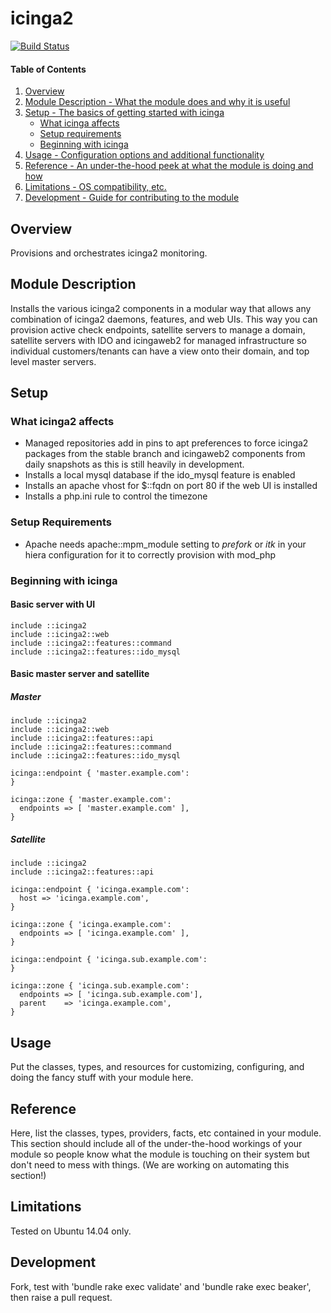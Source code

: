 # icinga2

[![Build Status](https://travis-ci.org/spjmurray/puppet-icinga2.png?branch=master)](https://travis-ci.org/spjmurray/puppet-icinga2)

#### Table of Contents

1. [Overview](#overview)
2. [Module Description - What the module does and why it is useful](#module-description)
3. [Setup - The basics of getting started with icinga](#setup)
    * [What icinga affects](#what-icinga-affects)
    * [Setup requirements](#setup-requirements)
    * [Beginning with icinga](#beginning-with-icinga)
4. [Usage - Configuration options and additional functionality](#usage)
5. [Reference - An under-the-hood peek at what the module is doing and how](#reference)
5. [Limitations - OS compatibility, etc.](#limitations)
6. [Development - Guide for contributing to the module](#development)

## Overview

Provisions and orchestrates icinga2 monitoring.

## Module Description

Installs the various icinga2 components in a modular way that allows any
combination of icinga2 daemons, features, and web UIs.  This way you can
provision active check endpoints, satellite servers to manage a domain,
satellite servers with IDO and icingaweb2 for managed infrastructure so
individual customers/tenants can have a view onto their domain, and top
level master servers.

## Setup

### What icinga2 affects

* Managed repositories add in pins to apt preferences to force icinga2 packages
  from the stable branch and icingaweb2 components from daily snapshots as this
  is still heavily in development.
* Installs a local mysql database if the ido_mysql feature is enabled
* Installs an apache vhost for $::fqdn on port 80 if the web UI is installed
* Installs a php.ini rule to control the timezone

### Setup Requirements

* Apache needs apache::mpm_module setting to _prefork_ or _itk_ in your hiera
  configuration for it to correctly provision with mod_php

### Beginning with icinga

#### Basic server with UI

```puppet
include ::icinga2
include ::icinga2::web
include ::icinga2::features::command
include ::icinga2::features::ido_mysql
```

#### Basic master server and satellite

##### Master

```puppet
include ::icinga2
include ::icinga2::web
include ::icinga2::features::api
include ::icinga2::features::command
include ::icinga2::features::ido_mysql

icinga::endpoint { 'master.example.com':
}

icinga::zone { 'master.example.com':
  endpoints => [ 'master.example.com' ],
}
```

##### Satellite

```puppet
include ::icinga2
include ::icinga2::features::api

icinga::endpoint { 'icinga.example.com':
  host => 'icinga.example.com',
}

icinga::zone { 'icinga.example.com':
  endpoints => [ 'icinga.example.com' ],
}

icinga::endpoint { 'icinga.sub.example.com':
}

icinga::zone { 'icinga.sub.example.com':
  endpoints => [ 'icinga.sub.example.com'],
  parent    => 'icinga.example.com',
}
```

## Usage

Put the classes, types, and resources for customizing, configuring, and doing
the fancy stuff with your module here.

## Reference

Here, list the classes, types, providers, facts, etc contained in your module.
This section should include all of the under-the-hood workings of your module so
people know what the module is touching on their system but don't need to mess
with things. (We are working on automating this section!)

## Limitations

Tested on Ubuntu 14.04 only.

## Development

Fork, test with 'bundle rake exec validate' and 'bundle rake exec beaker', then
raise a pull request.
